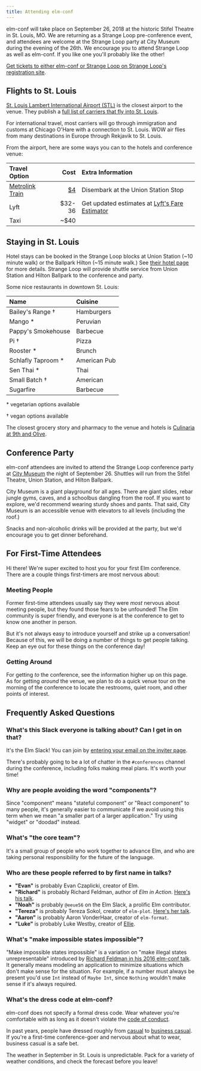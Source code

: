 ```yaml
---
title: Attending elm-conf
---
```


elm-conf will take place on September 26, 2018 at the historic Stifel Theatre in St. Louis, MO.
We are returning as a Strange Loop pre-conference event, and attendees are welcome at the Strange Loop party at City Museum during the evening of the 26th.
We encourage you to attend Strange Loop as well as elm-conf.
If you like one you'll probably like the other!

[Get tickets to either elm-conf or Strange Loop on Strange Loop's registration site](https://thestrangeloop.com/register.html).

## Flights to St. Louis

[St. Louis Lambert International Airport (STL)](https://www.flystl.com/) is the closest airport to the venue. They publish a [full list of carriers that fly into St. Louis](https://www.flystl.com/flights-and-airlines/airlines).

For international travel, most carriers will go through immigration and customs at Chicago O'Hare with a connection to St. Louis.
WOW air flies from many destinations in Europe through Rekjavik to St. Louis.

From the airport, here are some ways you can to the hotels and conference venue:

| Travel Option | Cost | Extra Information |
|:-|-:|:-|
| [Metrolink Train](http://www.metrostlouis.org/fares-and-passes/) | [$4](http://www.metrostlouis.org/fares-and-passes/) | Disembark at the Union Station Stop |
| Lyft | $32-36 | Get updated estimates at [Lyft's Fare Estimator](https://www.lyft.com/fare-estimate) |
| Taxi | ~$40 | |

## Staying in St. Louis

Hotel stays can be booked in the Strange Loop blocks at Union Station (~10 minute walk) or the Ballpark Hilton (~15 minute walk.)
See [their hotel page](https://thestrangeloop.com/register.html) for more details.
Strange Loop will provide shuttle service from Union Station and Hilton Ballpark to the conference and party.

Some nice restaurants in downtown St. Louis:

| Name | Cuisine |
|:-|:-|
| Bailey's Range † | Hamburgers |
| Mango * | Peruvian |
| Pappy's Smokehouse | Barbecue |
| Pi † | Pizza |
| Rooster * | Brunch |
| Schlafly Taproom * | American Pub |
| Sen Thai * | Thai |
| Small Batch † | American |
| Sugarfire | Barbecue |

\* vegetarian options available

† vegan options available

The closest grocery story and pharmacy to the venue and hotels is [Culinaria at 9th and Olive](https://goo.gl/maps/p8yYc4xUZoM2).

## Conference Party

elm-conf attendees are invited to attend the Strange Loop conference party at [City Museum](https://www.citymuseum.org/) the night of September 26.
Shuttles will run from the Stifel Theatre, Union Station, and Hilton Ballpark.

City Museum is a giant playground for all ages.
There are giant slides, rebar jungle gyms, caves, and a schoolbus dangling from the roof.
If you want to explore, we'd recommend wearing sturdy shoes and pants.
That said, City Museum is an accessible venue with elevators to all levels (including the roof.)

Snacks and non-alcoholic drinks will be provided at the party, but we'd encourage you to get dinner beforehand.

## For First-Time Attendees

Hi there!
We're super excited to host you for your first Elm conference.
There are a couple things first-timers are most nervous about:

### Meeting People

Former first-time attendees usually say they were *most* nervous about meeting people, but they found those fears to be unfounded!
The Elm community is super friendly, and everyone is at the conference to get to know one another in person.

But it's not always easy to introduce yourself and strike up a conversation!
Because of this, we will be doing a number of things to get people talking.
Keep an eye out for these things on the conference day!

### Getting Around

For getting *to* the conference, see the information higher up on this page.
As for getting *around* the venue, we plan to do a quick venue tour on the morning of the conference to locate the restrooms, quiet room, and other points of interest.

## Frequently Asked Questions

### What's this Slack everyone is talking about? Can I get in on that?

It's the Elm Slack!
You can join by [entering your email on the inviter page](http://elmlang.herokuapp.com/).

There's probably going to be a lot of chatter in the `#conferences` channel during the conference, including folks making meal plans.
It's worth your time!

### Why are people avoiding the word "components"?

Since "component" means "stateful component" or "React component" to many people, it's generally easier to communicate if we avoid using this term when we mean "a smaller part of a larger application."
Try using "widget" or "doodad" instead.

### What's "the core team"?

It's a small group of people who work together to advance Elm, and who are taking personal responsibility for the future of the language.

### Who are these people referred to by first name in talks?

- **"Evan"** is probably Evan Czaplicki, creator of Elm.
- **"Richard"** is probably Richard Feldman, author of *Elm in Action*. [Here's his talk](speakers/richard-feldman.md).
- **"Noah"** is probably `@eeue56` on the Elm Slack, a prolific Elm contributor.
- **"Tereza"** is probably Tereza Sokol, creator of `elm-plot`. [Here's her talk](speakers/tereza-sokol.md).
- **"Aaron"** is probably Aaron VonderHaar, creator of `elm-format`.
- **"Luke"** is probably Luke Westby, creator of [Ellie](https://ellie-app.com).

### What's "make impossible states impossible"?

"Make impossible states impossible" is a variation on "make illegal states unrepresentable" introduced by [Richard Feldman in his 2016 elm-conf talk](https://www.youtube.com/watch?v=IcgmSRJHu_8).
It generally means modeling an application to minimize situations which don't make sense for the situation.
For example, if a number must always be present you'd use `Int` instead of `Maybe Int`, since `Nothing` wouldn't make sense if it's always required.

### What's the dress code at elm-conf?

elm-conf does not specify a formal dress code.
Wear whatever you're comfortable with as long as it doesn't violate the [code of conduct](https://thestrangeloop.com/policies.html).

In past years, people have dressed roughly from [casual](https://en.wikipedia.org/wiki/Casual) to [business casual](https://en.wikipedia.org/wiki/Business_casual).
If you're a first-time conference-goer and nervous about what to wear, business casual is a safe bet.

The weather in September in St. Louis is unpredictable.
Pack for a variety of weather conditions, and check the forecast before you leave!
